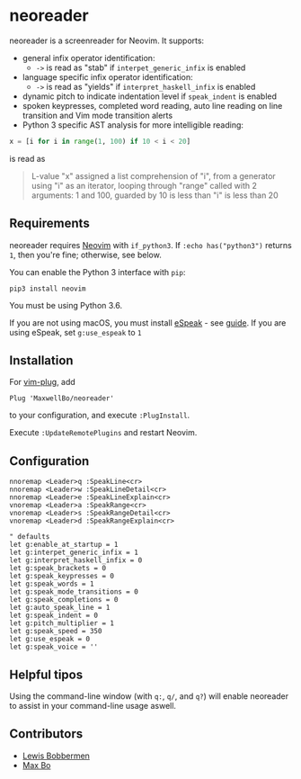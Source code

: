# neoreader

neoreader is a screenreader for Neovim. It supports:

- general infix operator identification:
  + `->` is read as "stab" if `interpet_generic_infix` is enabled
- language specific infix operator identification:
  + `->` is read as "yields" if `interpret_haskell_infix` is enabled
- dynamic pitch to indicate indentation level if `speak_indent` is enabled
- spoken keypresses, completed word reading, auto line reading on line transition and Vim mode transition alerts
- Python 3 specific AST analysis for more intelligible reading:

```python
x = [i for i in range(1, 100) if 10 < i < 20]
```
is read as

> L-value "x" assigned a list comprehension of "i", from a generator using "i" as an iterator, looping through "range" called with 2 arguments: 1 and 100, guarded by 10 is less than "i" is less than 20

## Requirements

neoreader requires [Neovim](https://github.com/neovim/neovim) with `if_python3`.
If `:echo has("python3")` returns `1`, then you're fine; otherwise, see below.

You can enable the Python 3 interface with `pip`:

    pip3 install neovim

You must be using Python 3.6.

If you are not using macOS, you must install [eSpeak](https://github.com/rhdunn/espeak) - see [guide](https://github.com/espeak-ng/espeak-ng/blob/master/docs/guide.md#installation). If you are using eSpeak, set `g:use_espeak` to `1`


## Installation

For [vim-plug](https://github.com/junegunn/vim-plug), add 

```vim
Plug 'MaxwellBo/neoreader'
```

to your configuration, and execute `:PlugInstall`.

Execute `:UpdateRemotePlugins` and restart Neovim.

## Configuration

```vim
nnoremap <Leader>q :SpeakLine<cr>
nnoremap <Leader>w :SpeakLineDetail<cr>
nnoremap <Leader>e :SpeakLineExplain<cr>
vnoremap <Leader>a :SpeakRange<cr>
vnoremap <Leader>s :SpeakRangeDetail<cr>
vnoremap <Leader>d :SpeakRangeExplain<cr>

" defaults
let g:enable_at_startup = 1
let g:interpet_generic_infix = 1
let g:interpret_haskell_infix = 0
let g:speak_brackets = 0
let g:speak_keypresses = 0
let g:speak_words = 1
let g:speak_mode_transitions = 0
let g:speak_completions = 0
let g:auto_speak_line = 1
let g:speak_indent = 0
let g:pitch_multiplier = 1
let g:speak_speed = 350
let g:use_espeak = 0
let g:speak_voice = ''
```

## Helpful tipos

Using the command-line window (with `q:`, `q/`, and `q?`) will enable neoreader to assist in your command-line usage aswell.

## Contributors

- [Lewis Bobbermen](https://github.com/lewisjb)
- [Max Bo](https://github.com/MaxwellBo)
